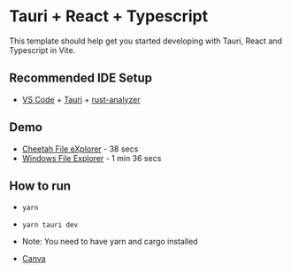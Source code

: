 # Tauri + React + Typescript

This template should help get you started developing with Tauri, React and Typescript in Vite.

## Recommended IDE Setup

- [VS Code](https://code.visualstudio.com/) + [Tauri](https://marketplace.visualstudio.com/items?itemName=tauri-apps.tauri-vscode) + [rust-analyzer](https://marketplace.visualstudio.com/items?itemName=rust-lang.rust-analyzer)

## Demo

- [Cheetah File eXplorer](https://drive.google.com/file/d/1Q_u8LPHzTXlzA5Cpk4NqFODppdQY4Al6/view?usp=drivesdk) - 38 secs
- [Windows File Explorer](https://drive.google.com/file/d/1QRpaclDl1aSue0_pGnNyvUiA58o7ZUSY/view?usp=drivesdk) - 1 min 36 secs


## How to run

- `yarn`
- `yarn tauri dev`

- Note: You need to have yarn and cargo installed
- [Canva](https://www.canva.com/design/DAFmtTHPFVg/yWKiivcGOjqX9n5ACvd5pw/edit?utm_content=DAFmtTHPFVg&utm_campaign=designshare&utm_medium=link2&utm_source=sharebutton)
